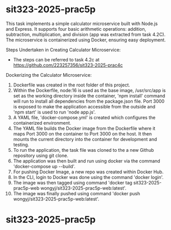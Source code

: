 # sit323-2025-prac5p

This task implements a simple calculator microservice built with Node.js and Express. It supports four basic arithmetic operations: addition, subtraction, multiplication, and division (app was extracted from task 4.2C). The microservice is containerized using Docker, ensuring easy deployment.


Steps Undertaken in Creating Calculator Microservice:
- The steps can be referred to task 4.2c at https://github.com/223257356/sit323-2025-prac4c

Dockerizing the Calculator Microservice:
1. Dockerfile was created in the root folder of this project.
2. Within the Dockerfile, node:16 is used as the base image, /usr/src/app is set as the working directory inside the container, 'npm install' command will run to install all dependencies from the package.json file. Port 3000 is exposed to make the application accessible from the outside and 'npm start' is used to run 'node app.js'.
3. A YAML file, 'docker-compose.yml' is created which configures the containerized environment.
4. The YAML file builds the Docker image from the Dockerfile where it maps Port 3000 on the container  to Port 3000 on the host. It then mounts the current directory into the container for development and testing.
5. To run the application, the task file was cloned to the a new Github repository using git clone.
6. The application was then built and run using docker via the command 'docker-compose up --build'.
7. For pushing Docker Image, a new repo was created within Docker Hub.
8. In the CLI, login to Docker was done using the command 'docker login'.
9. The image was then tagged using command 'docker tag sit323-2025-prac5p-web wongyj/sit323-2025-prac5p-web:latest'.
10. The image was finally pushed using command 'docker push wongyj/sit323-2025-prac5p-web:latest'.
# sit323-2025-prac5p
